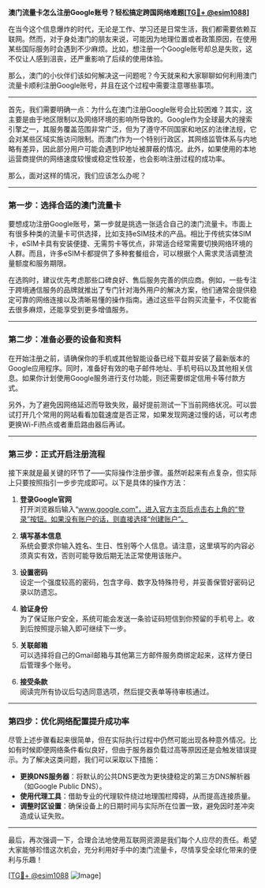 **澳门流量卡怎么注册Google账号？轻松搞定跨国网络难题[[TG💪+ @esim1088](https://t.me/s/esim1088)]**

在当今这个信息爆炸的时代，无论是工作、学习还是日常生活，我们都需要依赖互联网。然而，对于身处澳门的朋友来说，可能因为地理位置或者政策原因，在使用某些国际服务时会遇到不少麻烦。比如，想注册一个Google账号却总是失败，这不仅让人感到沮丧，还严重影响了后续的使用体验。

那么，澳门的小伙伴们该如何解决这一问题呢？今天就来和大家聊聊如何利用澳门流量卡顺利注册Google账号，并且在这个过程中需要注意哪些事项。

---

首先，我们需要明确一点：为什么在澳门注册Google账号会比较困难？其实，这主要是由于地区限制以及网络环境的影响所导致的。Google作为全球最大的搜索引擎之一，其服务覆盖范围非常广泛，但为了遵守不同国家和地区的法律法规，它会对某些区域实施访问限制。而澳门作为一个特别行政区，其网络监管体系与内地略有差异，因此部分用户可能会遇到IP地址被屏蔽的情况。此外，如果使用的本地运营商提供的网络速度较慢或稳定性较差，也会影响注册过程的成功率。

那么，面对这样的情况，我们应该怎么办呢？

---

### 第一步：选择合适的澳门流量卡

要想成功注册Google账号，第一步就是挑选一张适合自己的澳门流量卡。市面上有很多种类的流量卡可供选择，比如支持eSIM技术的产品。相比于传统实体SIM卡，eSIM卡具有安装便捷、无需剪卡等优点，非常适合经常需要切换网络环境的人群。而且，许多eSIM卡都提供了多种套餐组合，可以根据个人需求灵活调整流量额度和服务期限。

在选购时，建议优先考虑那些口碑良好、售后服务完善的供应商。例如，一些专注于跨境通信服务的品牌就推出了专门针对海外用户的解决方案，他们通常会提供稳定可靠的网络连接以及清晰易懂的操作指南。通过这些平台购买流量卡，不仅能省去很多麻烦，还能享受到更多增值服务。

---

### 第二步：准备必要的设备和资料

在开始注册之前，请确保你的手机或其他智能设备已经下载并安装了最新版本的Google应用程序。同时，准备好有效的电子邮件地址、手机号码以及其他相关信息。如果你计划使用Google服务进行支付功能，则还需要绑定信用卡等付款方式。

另外，为了避免因网络延迟而导致失败，最好提前测试一下当前网络状况。可以尝试打开几个常用的网站看看加载速度是否正常，如果发现网速过慢的话，可以考虑更换Wi-Fi热点或者重启路由器后再试。

---

### 第三步：正式开启注册流程

接下来就是最关键的环节了——实际操作注册步骤。虽然听起来有点复杂，但实际上只要按照指引一步步完成即可。以下是具体的操作方法：

1. **登录Google官网**  
   打开浏览器后输入“www.google.com”，进入官方主页后点击右上角的“登录”按钮。如果没有账户的话，则直接选择“创建账户”。

2. **填写基本信息**  
   系统会要求你输入姓名、生日、性别等个人信息。请注意，这里填写的内容必须真实有效，否则可能导致后期无法正常使用该账户。

3. **设置密码**  
   设定一个强度较高的密码，包含字母、数字及特殊符号，并妥善保管好密码记录以防遗忘。

4. **验证身份**  
   为了保证账户安全，系统可能会发送一条验证码短信到你预留的手机号上。收到后按照提示输入即可继续下一步。

5. **关联邮箱**  
   可以选择将自己的Gmail邮箱与其他第三方邮件服务商绑定起来，这样方便日后管理多个账号。

6. **接受条款**  
   阅读完所有协议后勾选同意选项，然后提交表单等待审核通过。

---

### 第四步：优化网络配置提升成功率

尽管上述步骤看起来很简单，但在实际执行过程中仍然可能出现各种意外情况。比如有时候即便网络条件看似良好，但由于服务器负载过高等原因还是会触发错误提示。为了解决这类问题，我们可以采取以下措施：

- **更换DNS服务器**：将默认的公共DNS更改为更快捷稳定的第三方DNS解析器（如Google Public DNS）。
- **使用代理工具**：借助专业的代理软件绕过地理围栏障碍，从而提高连接质量。
- **调整时区设置**：确保设备上的日期时间与实际所在位置一致，避免因时差冲突造成认证失败。

---

最后，再次强调一下，合理合法地使用互联网资源是我们每个人应尽的责任。希望大家能够珍惜这次机会，充分利用好手中的澳门流量卡，尽情享受全球化带来的便利与乐趣！

[[TG💪+ @esim1088](https://t.me/s/esim1088) ![Image](https://i.postimg.cc/4NQfJmqS/Snipaste-2025-05-13-00-14-12.png)]